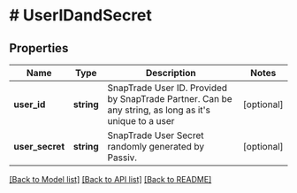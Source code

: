 # # UserIDandSecret

## Properties

Name | Type | Description | Notes
------------ | ------------- | ------------- | -------------
**user_id** | **string** | SnapTrade User ID. Provided by SnapTrade Partner. Can be any string, as long as it&#39;s unique to a user | [optional]
**user_secret** | **string** | SnapTrade User Secret randomly generated by Passiv. | [optional]

[[Back to Model list]](../../README.md#models) [[Back to API list]](../../README.md#endpoints) [[Back to README]](../../README.md)
